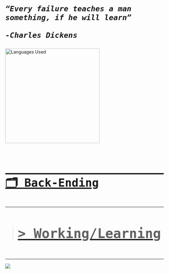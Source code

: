 <link rel="preconnect" href="https://fonts.googleapis.com">
<link rel="preconnect" href="https://fonts.gstatic.com" crossorigin>
<link href="https://fonts.googleapis.com/css2?family=Josefin+Sans:ital,wght@1,100..700&display=swap" rel="stylesheet">



<h1 style="font-style:italic;font-family:Josefin Sans,sans-serif";> 

    “Every failure teaches a man something, if he will learn”
                                        -Charles Dickens
</h1>



<div>
    <a href="https://github.com/ProjektCdj">
    <img align="middle" loading="lazy" height="300em" alt="Languages ​​Used" src="https://github-readme-stats.vercel.app/api/top-langs/?username=ProjektCdj&layout=donut&langs_count=7&theme=transparent&text_color=808080&border_color=011&height=px&hide_title=true"/>
</div>   

<div>

<h2 style="font-family:monaco,Consolas,Lucida Console,monospace; font-size:3em; ">
                
                                        🗂️ Back-Ending
</span></h2> 


***
> <h4  style="font-family:monaco,Consolas,Lucida Console,monospace; font-size:3em"> > Working/Learning </h4>

***
   
<a href="https://skillicons.dev"> 

<img src="https://skillicons.dev/icons?i=git,django,nodejs,python,aws,"/> </a>

</div>
